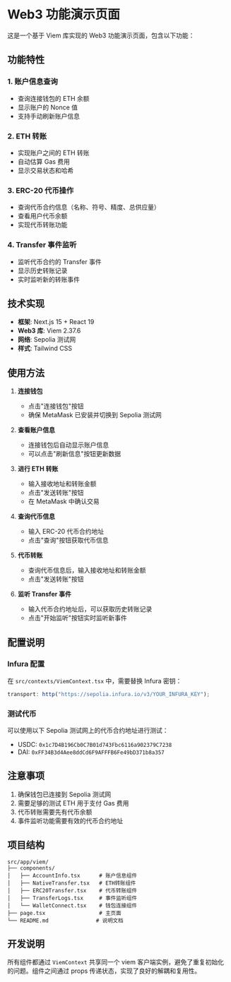 # Web3 功能演示页面

这是一个基于 Viem 库实现的 Web3 功能演示页面，包含以下功能：

## 功能特性

### 1. 账户信息查询

- 查询连接钱包的 ETH 余额
- 显示账户的 Nonce 值
- 支持手动刷新账户信息

### 2. ETH 转账

- 实现账户之间的 ETH 转账
- 自动估算 Gas 费用
- 显示交易状态和哈希

### 3. ERC-20 代币操作

- 查询代币合约信息（名称、符号、精度、总供应量）
- 查看用户代币余额
- 实现代币转账功能

### 4. Transfer 事件监听

- 监听代币合约的 Transfer 事件
- 显示历史转账记录
- 实时监听新的转账事件

## 技术实现

- **框架**: Next.js 15 + React 19
- **Web3 库**: Viem 2.37.6
- **网络**: Sepolia 测试网
- **样式**: Tailwind CSS

## 使用方法

1. **连接钱包**

   - 点击"连接钱包"按钮
   - 确保 MetaMask 已安装并切换到 Sepolia 测试网

2. **查看账户信息**

   - 连接钱包后自动显示账户信息
   - 可以点击"刷新信息"按钮更新数据

3. **进行 ETH 转账**

   - 输入接收地址和转账金额
   - 点击"发送转账"按钮
   - 在 MetaMask 中确认交易

4. **查询代币信息**

   - 输入 ERC-20 代币合约地址
   - 点击"查询"按钮获取代币信息

5. **代币转账**

   - 查询代币信息后，输入接收地址和转账金额
   - 点击"发送转账"按钮

6. **监听 Transfer 事件**
   - 输入代币合约地址后，可以获取历史转账记录
   - 点击"开始监听"按钮实时监听新事件

## 配置说明

### Infura 配置

在 `src/contexts/ViemContext.tsx` 中，需要替换 Infura 密钥：

```typescript
transport: http("https://sepolia.infura.io/v3/YOUR_INFURA_KEY");
```

### 测试代币

可以使用以下 Sepolia 测试网上的代币合约地址进行测试：

- USDC: `0x1c7D4B196Cb0C7B01d743Fbc6116a902379C7238`
- DAI: `0xFF34B3d4Aee8ddCd6F9AFFFB6Fe49bD371b8a357`

## 注意事项

1. 确保钱包已连接到 Sepolia 测试网
2. 需要足够的测试 ETH 用于支付 Gas 费用
3. 代币转账需要先有代币余额
4. 事件监听功能需要有效的代币合约地址

## 项目结构

```
src/app/viem/
├── components/
│   ├── AccountInfo.tsx      # 账户信息组件
│   ├── NativeTransfer.tsx   # ETH转账组件
│   ├── ERC20Transfer.tsx    # 代币转账组件
│   ├── TransferLogs.tsx     # 事件监听组件
│   └── WalletConnect.tsx    # 钱包连接组件
├── page.tsx                 # 主页面
└── README.md               # 说明文档
```

## 开发说明

所有组件都通过 `ViemContext` 共享同一个 viem 客户端实例，避免了重复初始化的问题。组件之间通过 props 传递状态，实现了良好的解耦和复用性。
